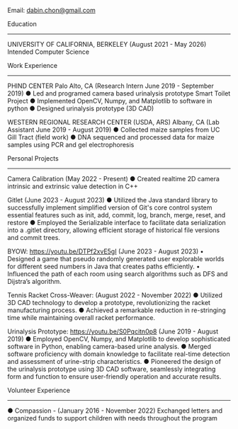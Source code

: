 Email: dabin.chon@gmail.com

Education
________________________________________________________________
UNIVERSITY OF CALIFORNIA, BERKELEY (August 2021 - May 2026)
Intended Computer Science


Work Experience
________________________________________________________________
PHIND CENTER Palo Alto, CA
(Research Intern June 2019 - September 2019)
● Led and programed camera based urinalysis prototype Smart Toilet Project
● Implemented OpenCV, Numpy, and Matplotlib to software in python
● Designed urinalysis prototype (3D CAD)


WESTERN REGIONAL RESEARCH CENTER (USDA, ARS) Albany, CA
(Lab Assistant June 2019 - August 2019)
● Collected maize samples from UC Gill Tract (field work)
● DNA sequenced and processed data for maize samples using PCR and gel
electrophoresis


Personal Projects
________________________________________________________________
Camera Calibration (May 2022 - Present)
● Created realtime 2D camera intrinsic and extrinsic value detection in C++

Gitlet (June 2023 - August 2023)
● Utilized the Java standard library to successfully implement simplified version of
Git's core control system essential features such as init, add, commit, log, branch,
merge, reset, and restore
● Employed the Serializable interface to facilitate data serialization into a .gitlet
directory, allowing efficient storage of historical file versions and commit trees.

BYOW: https://youtu.be/DTPf2xvE5gI (June 2023 - August 2023)
• Designed a game that pseudo randomly generated user explorable worlds for
different seed numbers in Java that creates paths efficiently.
• Influenced the path of each room using search algorithms such as DFS and Dijstra’s
algorithm.

Tennis Racket Cross-Weaver:  (August 2022 - November 2022)
● Utilized 3D CAD technology to develop a prototype, revolutionizing the racket
manufacturing process.
● Achieved a remarkable reduction in re-stringing time while maintaining overall racket
performance.

Urinalysis Prototype: https://youtu.be/S0Pqcitn0p8 (June 2019 - August 2019)
● Employed OpenCV, Numpy, and Matplotlib to develop sophisticated software in
Python, enabling camera-based urine analysis.
● Merged software proficiency with domain knowledge to facilitate real-time detection
and assessment of urine-strip characteristics.
● Pioneered the design of the urinalysis prototype using 3D CAD software, seamlessly
integrating form and function to ensure user-friendly operation and accurate results.


Volunteer Experience
________________________________________________________________
● Compassion - (January 2016 - November 2022)
Exchanged letters and organized funds to support children with needs throughout the
program
